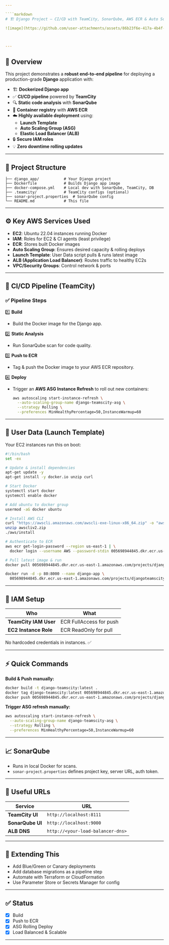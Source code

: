 ```yaml
---

````markdown
# 🏗️ Django Project — CI/CD with TeamCity, SonarQube, AWS ECR & Auto Scaling

![image](https://github.com/user-attachments/assets/86b23f6e-417a-4b4f-8218-94d9634df8d7)



---
```


## 📌 Overview

This project demonstrates a **robust end-to-end pipeline** for deploying a production-grade **Django** application with:

- 🏗️ **Dockerized Django app**
- ✅ **CI/CD pipeline** powered by **TeamCity**
- 🔍 **Static code analysis** with **SonarQube**
- 🐳 **Container registry** with **AWS ECR**
- ☁️ **Highly available deployment** using:
  - **Launch Template**
  - **Auto Scaling Group (ASG)**
  - **Elastic Load Balancer (ALB)**
- 🔒 **Secure IAM roles**
- 💡 **Zero downtime rolling updates**

---

## 📁 Project Structure

```plaintext
├── django_app/           # Your Django project
├── Dockerfile            # Builds Django app image
├── docker-compose.yml    # Local dev with SonarQube, TeamCity, DB
├── .teamcity/            # TeamCity configs (optional)
├── sonar-project.properties  # SonarQube config
└── README.md             # This file
````

---

## ⚙️ Key AWS Services Used

* **EC2**: Ubuntu 22.04 instances running Docker
* **IAM**: Roles for EC2 & CI agents (least privilege)
* **ECR**: Stores built Docker images
* **Auto Scaling Group**: Ensures desired capacity & rolling deploys
* **Launch Template**: User Data script pulls & runs latest image
* **ALB (Application Load Balancer)**: Routes traffic to healthy EC2s
* **VPC/Security Groups**: Control network & ports

---

## 🚀 CI/CD Pipeline (TeamCity)

### ✅ Pipeline Steps

1️⃣ **Build**

* Build the Docker image for the Django app.

2️⃣ **Static Analysis**

* Run SonarQube scan for code quality.

3️⃣ **Push to ECR**

* Tag & push the Docker image to your AWS ECR repository.

4️⃣ **Deploy**

* Trigger an **AWS ASG Instance Refresh** to roll out new containers:

  ```bash
  aws autoscaling start-instance-refresh \
    --auto-scaling-group-name django-teamscity-asg \
    --strategy Rolling \
    --preferences MinHealthyPercentage=50,InstanceWarmup=60
  ```

---

## 📄 User Data (Launch Template)

Your EC2 instances run this on boot:

```bash
#!/bin/bash
set -ex

# Update & install dependencies
apt-get update -y
apt-get install -y docker.io unzip curl

# Start Docker
systemctl start docker
systemctl enable docker

# Add ubuntu to docker group
usermod -aG docker ubuntu

# Install AWS CLI
curl "https://awscli.amazonaws.com/awscli-exe-linux-x86_64.zip" -o "awscliv2.zip"
unzip awscliv2.zip
./aws/install

# Authenticate to ECR
aws ecr get-login-password --region us-east-1 | \
  docker login --username AWS --password-stdin 005698944845.dkr.ecr.us-east-1.amazonaws.com

# Pull latest image & run
docker pull 005698944845.dkr.ecr.us-east-1.amazonaws.com/projects/djangoteamscity:latest

docker run -d -p 80:8000 --name django-app \
  005698944845.dkr.ecr.us-east-1.amazonaws.com/projects/djangoteamscity:latest
```

---

## 🔐 IAM Setup

| Who                   | What                    |
| --------------------- | ----------------------- |
| **TeamCity IAM User** | ECR FullAccess for push |
| **EC2 Instance Role** | ECR ReadOnly for pull   |

No hardcoded credentials in instances. ✅

---

## ⚡ Quick Commands

**Build & Push manually:**

```bash
docker build -t django-teamscity:latest .
docker tag django-teamscity:latest 005698944845.dkr.ecr.us-east-1.amazonaws.com/projects/djangoteamscity:latest
docker push 005698944845.dkr.ecr.us-east-1.amazonaws.com/projects/djangoteamscity:latest
```

**Trigger ASG refresh manually:**

```bash
aws autoscaling start-instance-refresh \
  --auto-scaling-group-name django-teamscity-asg \
  --strategy Rolling \
  --preferences MinHealthyPercentage=50,InstanceWarmup=60
```

---

## 📈 SonarQube

* Runs in local Docker for scans.
* `sonar-project.properties` defines project key, server URL, auth token.

---

## 🔗 Useful URLs

| Service          | URL                               |
| ---------------- | --------------------------------- |
| **TeamCity UI**  | `http://localhost:8111`           |
| **SonarQube UI** | `http://localhost:9000`           |
| **ALB DNS**      | `http://<your-load-balancer-dns>` |

---

## 🧩 Extending This

* Add Blue/Green or Canary deployments
* Add database migrations as a pipeline step
* Automate with Terraform or CloudFormation
* Use Parameter Store or Secrets Manager for config

---

## ✅ Status

* [x] Build
* [x] Push to ECR
* [x] ASG Rolling Deploy
* [x] Load Balanced & Scalable

---


```


